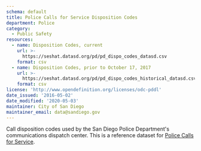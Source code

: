 ```yaml
---
schema: default
title: Police Calls for Service Disposition Codes
department: Police
category:
  - Public Safety
resources:
  - name: Disposition Codes, current
    url: >-
      https://seshat.datasd.org/pd/pd_dispo_codes_datasd.csv
    format: csv
  - name: Disposition Codes, prior to October 17, 2017
    url: >-
      https://seshat.datasd.org/pd/pd_dispo_codes_historical_datasd.csv
    format: csv
license: 'http://www.opendefinition.org/licenses/odc-pddl'
date_issued: '2016-05-02'
date_modified: '2020-05-03'
maintainer: City of San Diego
maintainer_email: data@sandiego.gov
---
```

Call disposition codes used by the San Diego Police Department's communications
dispatch center. This is a reference dataset for [Police Calls for Service](/datasets/police-calls-for-service/).
